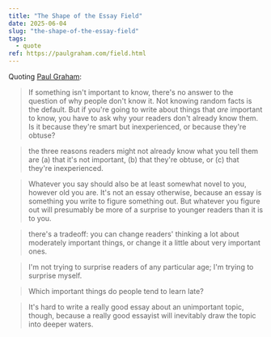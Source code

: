 ```yaml
---
title: "The Shape of the Essay Field"
date: 2025-06-04
slug: "the-shape-of-the-essay-field"
tags:
  - quote
ref: https://paulgraham.com/field.html
---
```


Quoting [Paul Graham](https://paulgraham.com/field.html):

> If something isn&#39;t important to know, there&#39;s no answer to the question of why people don&#39;t know it. Not knowing random facts is the default. But if you&#39;re going to write about things that *are* important to know, you have to ask why your readers don&#39;t already know them. Is it because they&#39;re smart but inexperienced, or because they&#39;re obtuse?

> the three reasons readers might not already know what you tell them are (a) that it&#39;s not important, (b) that they&#39;re obtuse, or (c) that they&#39;re inexperienced.

> Whatever you say should also be at least somewhat novel to you, however old you are. It&#39;s not an essay otherwise, because an essay is something you write to figure something out. But whatever you figure out will presumably be more of a surprise to younger readers than it is to you.

> there&#39;s a tradeoff: you can change readers&#39; thinking a lot about moderately important things, or change it a little about very important ones.

> I&#39;m not trying to surprise readers of any particular age; I&#39;m trying to surprise myself.

> Which important things do people tend to learn late?

> It&#39;s hard to write a really good essay about an unimportant topic, though, because a really good essayist will inevitably draw the topic into deeper waters.
